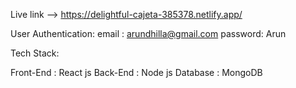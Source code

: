 Live link --> https://delightful-cajeta-385378.netlify.app/

User Authentication:
email : arundhilla@gmail.com
password: Arun

Tech Stack:

Front-End : React js
Back-End : Node js
Database : MongoDB
